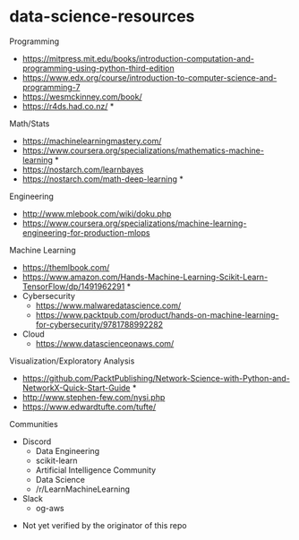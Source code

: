 # data-science-resources

Programming
- https://mitpress.mit.edu/books/introduction-computation-and-programming-using-python-third-edition
- https://www.edx.org/course/introduction-to-computer-science-and-programming-7
- https://wesmckinney.com/book/
- https://r4ds.had.co.nz/ *

Math/Stats
- https://machinelearningmastery.com/
- https://www.coursera.org/specializations/mathematics-machine-learning *
- https://nostarch.com/learnbayes
- https://nostarch.com/math-deep-learning *

Engineering
- http://www.mlebook.com/wiki/doku.php
- https://www.coursera.org/specializations/machine-learning-engineering-for-production-mlops

Machine Learning
- https://themlbook.com/
- https://www.amazon.com/Hands-Machine-Learning-Scikit-Learn-TensorFlow/dp/1491962291 *
- Cybersecurity
    - https://www.malwaredatascience.com/
    - https://www.packtpub.com/product/hands-on-machine-learning-for-cybersecurity/9781788992282 
- Cloud
    - https://www.datascienceonaws.com/

Visualization/Exploratory Analysis
- https://github.com/PacktPublishing/Network-Science-with-Python-and-NetworkX-Quick-Start-Guide *
- http://www.stephen-few.com/nysi.php
- https://www.edwardtufte.com/tufte/

Communities
- Discord
    - Data Engineering
    - scikit-learn
    - Artificial Intelligence Community
    - Data Science
    - /r/LearnMachineLearning
- Slack
    - og-aws   

* Not yet verified by the originator of this repo
